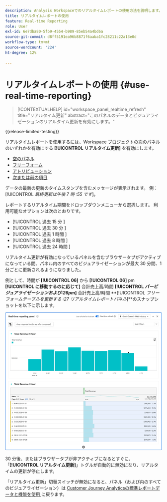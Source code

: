 ```yaml
---
description: Analysis Workspaceでのリアルタイムレポートの使用方法を説明します。
title: リアルタイムレポートの使用
feature: Real-time Reporting
role: User
exl-id: 6e7dba80-5fb9-4554-b989-85eb54a4bd6a
source-git-commit: d8ff5191ea96b8871f6aaba1fc28211c22a13e0d
workflow-type: tm+mt
source-wordcount: '224'
ht-degree: 12%

---
```


# リアルタイムレポートの使用 {#use-real-time-reporting}

>[!CONTEXTUALHELP]
>id="workspace_panel_realtime_refresh"
>title="リアルタイム更新"
>abstract="このパネルのデータとビジュアライゼーションのリアルタイム更新を有効にします。"

{{release-limited-testing}}

リアルタイムレポートを使用するには、Workspace プロジェクトの次のパネルのいずれかを有効にする **[!UICONTROL リアルタイム更新]** を有効にします。

* [空のパネル](/help/analysis-workspace/c-panels/blank-panel.md)
* [フリーフォーム](/help/analysis-workspace/c-panels/freeform-panel.md)
* [アトリビューション](/help/analysis-workspace/c-panels/attribution.md)
* [次または前の項目](/help/analysis-workspace/c-panels/next-previous.md)

データの最新の更新のタイムスタンプを含むメッセージが表示されます。 例：[!UICONTROL *最終更新は午後 7 時 :55 です*]。

レポートするリアルタイム期間をドロップダウンメニューから選択します。 利用可能なオプションは次のとおりです。

* [!UICONTROL  過去 15 分 ]
* [!UICONTROL  過去 30 分 ]
* [!UICONTROL  過去 1 時間 ]
* [!UICONTROL  過去 8 時間 ]
* [!UICONTROL  過去 24 時間 ]

リアルタイム更新が有効になっているパネルを含むブラウザータブがアクティブになっている間、パネル内のすべてのビジュアライゼーションが最大 30 分間、1 分ごとに更新されるようになりました。

例として、時間が **[!UICONTROL 06]** から **[!UICONTROL 06]** pm **[!UICONTROL に移動するのに応じて]** 合計売上高/時間 **[!UICONTROL *バービジュアライゼーションおよび:26pm*]** 合計売上高/時間 **[!UICONTROL *フリーフォームテーブルを更新する :27 リアルタイムレポートパネル&#x200B;*]**のスナップショットを以下に示します。

![ リアルタイム更新 ](assets/real-time-refresh.gif)

30 分後、またはブラウザータブが非アクティブになるとすぐに、「**[!UICONTROL リアルタイム更新]**」トグルが自動的に無効になり、リアルタイムの更新が停止します。

「リアルタイム更新」切替スイッチが無効になると、パネル（および内のすべてのビジュアライゼーション）は [Customer Journey Analyticsの標準レポートデータと機能を使用 ](real-time.md#how-it-works) に戻ります。
